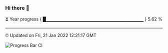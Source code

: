 ### Hi there 👋

⏳ Year progress { █▁▁▁▁▁▁▁▁▁▁▁▁▁▁▁▁▁▁▁▁▁▁▁▁▁▁▁▁▁ } 5.62 %

---

⏰ Updated on Fri, 21 Jan 2022 12:21:17 GMT

![Progress Bar CI](https://github.com/liununu/liununu/workflows/Progress%20Bar%20CI/badge.svg)
